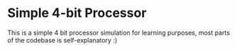 # Simple 4-bit Processor

This is a simple 4 bit processor simulation for learning purposes, most parts of the codebase is self-explanatory :)
